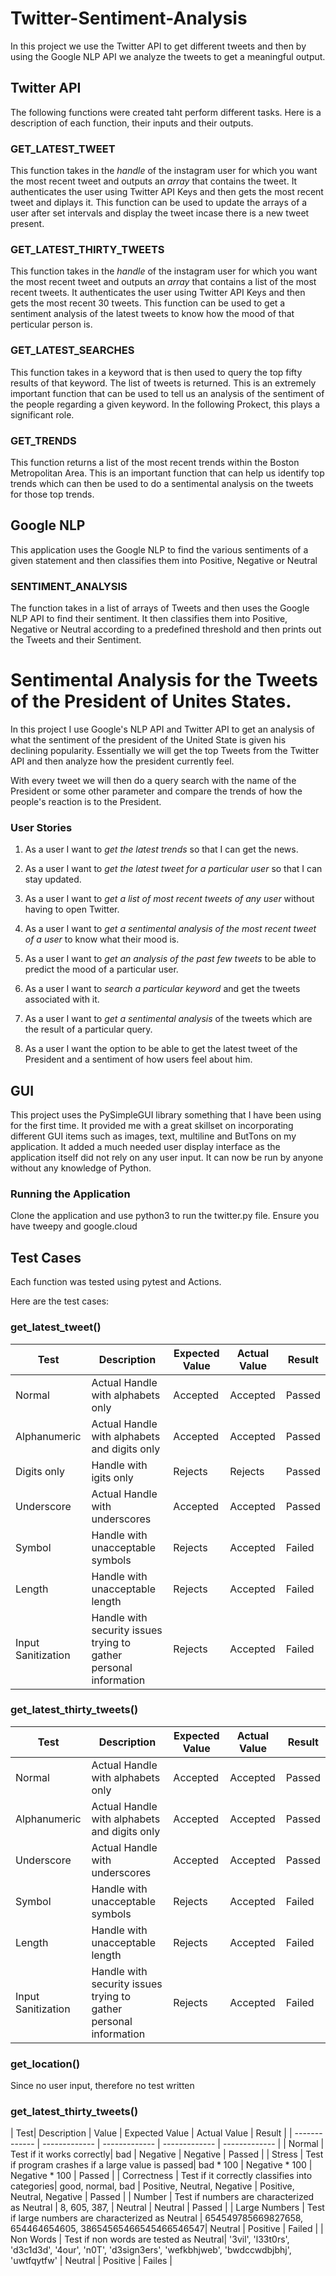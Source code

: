 # Twitter-Sentiment-Analysis
In this project we use the Twitter API to get different tweets and then by using the Google NLP API we analyze the tweets to get a meaningful output.


## Twitter API
The following functions were created taht perform different tasks. Here is a description of each function, their inputs and their outputs.

### GET_LATEST_TWEET
This function takes in the *handle* of the instagram user for which you want the most recent tweet and outputs an *array* that contains the tweet. It authenticates the user using Twitter API Keys and then gets the most recent tweet and diplays it. This function can be used to update the arrays of a user after set intervals and display the tweet incase there is a new tweet present.

### GET_LATEST_THIRTY_TWEETS

This function takes in the *handle* of the instagram user for which you want the most recent tweet and outputs an *array* that contains a list of the most recent tweets. It authenticates the user using Twitter API Keys and then gets the most recent 30 tweets. This function can be used to get a sentiment analysis of the latest tweets to know how the mood of that perticular person is.

### GET_LATEST_SEARCHES

This function takes in a keyword that is then used to query the top fifty results of that keyword. The list of tweets is returned. This is an extremely important function that can be used to tell us an analysis of the sentiment of the people regarding a given keyword. In the following Prokect, this plays a significant role.

### GET_TRENDS

This function returns a list of the most recent trends within the Boston Metropolitan Area. This is an important function that can help us identify top trends which can then be used to do a sentimental analysis on the tweets for those top trends. 


## Google NLP

This application uses the Google NLP to find the various sentiments of a given statement and then classifies them into Positive, Negative or Neutral

### SENTIMENT_ANALYSIS

The function takes in a list of arrays of Tweets and then uses the Google NLP API to find their sentiment. It then classifies them into Positive, Negative or Neutral according to a predefined threshold and then prints out the Tweets and their Sentiment.


# Sentimental Analysis for the Tweets of the President of Unites States.
In this project I use Google's NLP API and Twitter API to get an analysis of what the sentiment of the president of the United State is given his declining popularity. Essentially we will get the top Tweets from the Twitter API and then analyze how the president currently feel.

With every tweet we will then do a query search with the name of the President or some other parameter and compare the trends of how the people's reaction is to the President.

### User Stories

1. As a user I want to *get the latest trends* so that I can get the news.

2. As a user I want to *get the latest tweet for a particular user* so that I can stay updated.

3. As a user I want to *get a list of most recent tweets of any user* without having to open Twitter.

4. As a user I want to *get a sentimental analysis of the most recent tweet of a user* to know what their mood is.

5. As a user I want to *get an analysis of the past few tweets* to be able to predict the mood of a particular user.

6. As a user I want to *search a particular keyword* and get the tweets associated with it.

7. As a user I want to *get a sentimental analysis* of the tweets which are the result of a particular query.

8. As a user I want the option to be able to get the latest tweet of the President and a sentiment of how users feel about him.

## GUI
This project uses the PySimpleGUI library something that I have been using for the first time. It provided me with a great skillset on incorporating different GUI items such as images, text, multiline and ButTons on my application. It added a much needed user display interface as the application itself did not rely on any user input. It can now be run by anyone without any knowledge of Python.

### Running the Application
Clone the application and use python3 to run the twitter.py file. Ensure you have tweepy and google.cloud


## Test Cases
Each function was tested using pytest and Actions.

Here are the test cases:

### get_latest_tweet()
| Test| Description | Expected Value | Actual Value | Result |
| ------------- | ------------- | ------------- | ------------- | ------------- |
| Normal  | Actual Handle with alphabets only  | Accepted | Accepted | Passed |
| Alphanumeric  | Actual Handle with alphabets and digits only  | Accepted | Accepted | Passed |
| Digits only  | Handle with igits only  | Rejects | Rejects| Passed  
| Underscore  | Actual Handle with underscores  | Accepted | Accepted | Passed |
| Symbol  | Handle with unacceptable symbols  | Rejects | Accepted | Failed |
| Length  | Handle with unacceptable length  | Rejects | Accepted | Failed |
| Input Sanitization  | Handle with security issues trying to gather personal information  | Rejects | Accepted | Failed |

### get_latest_thirty_tweets()
| Test| Description | Expected Value | Actual Value | Result |
| ------------- | ------------- | ------------- | ------------- | ------------- |
| Normal  | Actual Handle with alphabets only  | Accepted | Accepted | Passed |
| Alphanumeric  | Actual Handle with alphabets and digits only  | Accepted | Accepted | Passed |
| Underscore  | Actual Handle with underscores  | Accepted | Accepted | Passed |
| Symbol  | Handle with unacceptable symbols  | Rejects | Accepted | Failed |
| Length  | Handle with unacceptable length  | Rejects | Accepted | Failed |
| Input Sanitization  | Handle with security issues trying to gather personal information  | Rejects | Accepted | Failed |


### get_location()
Since no user input, therefore no test written


### get_latest_thirty_tweets()
| Test| Description | Value | Expected Value | Actual Value | Result |
| ------------- | ------------- | ------------- | ------------- | ------------- |
| Normal  | Test if it works correctly| bad  | Negative | Negative | Passed |
| Stress | Test if program crashes if a large value is passed| bad * 100 | Negative * 100 | Negative * 100 | Passed |
| Correctness  | Test if it correctly classifies into categories| good, normal, bad  | Positive, Neutral, Negative | Positive, Neutral, Negative | Passed |
| Number  | Test if numbers are characterized as Neutral  | 8, 605, 387, | Neutral | Neutral | Passed |
| Large Numbers  | Test if large numbers are characterized as Neutral  | 654549785669827658, 654464654605, 38654565466545466546547| Neutral | Positive | Failed |
| Non Words  | Test if non words are tested as Neutral| '3vil', 'l33t0rs', 'd3c1d3d', '4our', 'n0T', 'd3sign3ers', 'wefkbhjweb', 'bwdccwdbjbhj', 'uwtfqytfw'  | Neutral | Positive | Failes |

